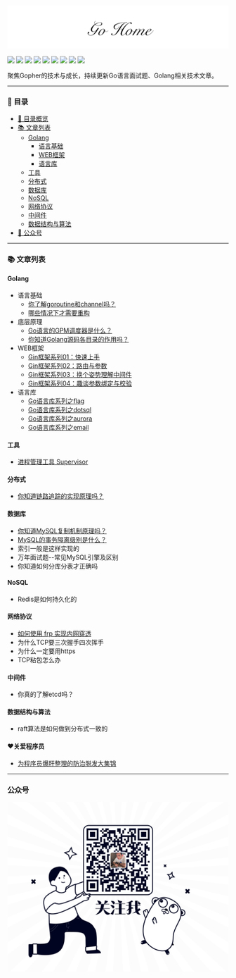 ![](./logo.png)

[![](https://img.shields.io/badge/公众号-平也-brightgreen)](#公众号)
[![](https://img.shields.io/badge/cnblogs-博客园-9cf)](https://www.cnblogs.com/pingyeaa)
[![](https://img.shields.io/badge/juejin-掘金-blue)](https://juejin.im/user/5b879fd46fb9a019e643501e/posts)
[![](https://img.shields.io/badge/csdn-CSDN-red)](https://blog.csdn.net/enoch612)
[![](https://img.shields.io/badge/segmentfault-思否-green)](https://segmentfault.com/u/pingyeaa)
[![](https://img.shields.io/badge/toutiao-今日头条-critical)](https://www.toutiao.com/c/user/99726624485/#mid=1632470920869900)
[![](https://img.shields.io/badge/oschina-开源中国-blue)](https://my.oschina.net/u/4429381)
[![](https://img.shields.io/badge/jianshu-简书-orange)](https://www.jianshu.com/u/b683a986d544)
[![](https://img.shields.io/badge/zhihu-知乎-yellow)](https://www.zhihu.com/people/ma-li-ao-de-guan-dao)

聚焦Gopher的技术与成长，持续更新Go语言面试题、Golang相关技术文章。

---

### 🌈 目录

- [🌈 目录概览](#-------)
- [📚 文章列表](#-------)
  * [Golang](#golang)
    * [语言基础](#语言基础)
    * [WEB框架](#WEB框架)
    * [语言库](#语言库)
  * [工具](#工具)
  * [分布式](#分布式)
  * [数据库](#数据库)
  * [NoSQL](#nosql)
  * [网络协议](#网络协议)
  * [中间件](#中间件)
  * [数据结构与算法](#数据结构与算法)
- [👀 公众号](#公众号)

---

### 📚 文章列表

#### Golang

- 语言基础
  - [你了解goroutine和channel吗？](https://mp.weixin.qq.com/s/BPfUEV81hJUufv0U3Vg79A)
  - [哪些情况下才需要重构](https://mp.weixin.qq.com/s/R4Y1qtpRwuxI2_z2VSe9Gg)
- 底层原理
  - [Go语言的GPM调度器是什么？](https://mp.weixin.qq.com/s/NFfhKQgcM3qrwAD5yYy-XQ)
  - [你知道Golang源码各目录的作用吗？](https://mp.weixin.qq.com/s/vJ-Z1tDmMVdrAyn-SZ0KLA)
- WEB框架
	- [Gin框架系列01：快速上手](https://mp.weixin.qq.com/s/jBAjZQqL6klQCt9f3KtlGA)
	- [Gin框架系列02：路由与参数](https://mp.weixin.qq.com/s/T-oL3-G6qzVpbdQ41JWjRA)
	- [Gin框架系列03：换个姿势理解中间件](https://mp.weixin.qq.com/s/_TJblVzlQemQyE6pBoVxyA)
	- [Gin框架系列04：趣谈参数绑定与校验](https://mp.weixin.qq.com/s/_jcN3mnofMz0dhW3vU6lOA)
- 语言库
	- [Go语言库系列之flag](https://mp.weixin.qq.com/s/CJKytErrtr3F-XiwEpyxgg)
	- [Go语言库系列之dotsql](https://mp.weixin.qq.com/s/LoKHbXDYszkSm2qkEYgGZg)
	- [Go语言库系列之aurora](https://mp.weixin.qq.com/s/eVmTAnNf3H-jvVR2v2BVYw)
	- [Go语言库系列之email](https://mp.weixin.qq.com/s/MnwmRPG-R6corxNYvlZ4Yw)

#### 工具

- [进程管理工具 Supervisor](https://mp.weixin.qq.com/s/Bf2WHRunl9VRV7oNlqHhzw)

#### 分布式

- [你知道链路追踪的实现原理吗？](https://mp.weixin.qq.com/s/AmBawNPQBJ7CF4xWxb_9Yg)

#### 数据库

- [你知道MySQL复制机制原理吗？](https://mp.weixin.qq.com/s/Rx-Qwod35I8bh3iFUfEfAw)
- [MySQL的事务隔离级别是什么？](https://juejin.im/post/5e9d5a4ef265da48057c6c39)
- 索引一般是这样实现的
- 万年面试题--常见MySQL引擎及区别
- 你知道如何分库分表才正确吗

#### NoSQL
- Redis是如何持久化的

#### 网络协议
- [如何使用 frp 实现内网穿透](https://pingyeaa.com/2020/05/13/network/frp/)
- 为什么TCP要三次握手四次挥手
- 为什么一定要用https
- TCP粘包怎么办

#### 中间件

- 你真的了解etcd吗？

#### 数据结构与算法

- raft算法是如何做到分布式一致的

#### ❤关爱程序员

- [为程序员爆肝整理的防治脱发大集锦](https://mp.weixin.qq.com/s/oJ4w5zB3XXR1Iy-KEi25nA)

---

### 公众号

![](./qrcode.png)